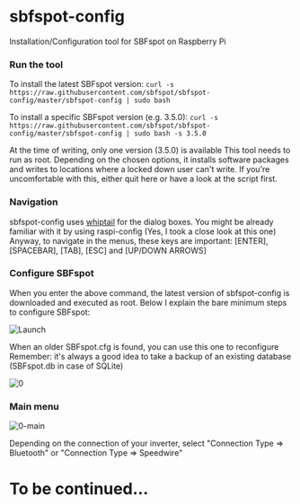 # sbfspot-config
Installation/Configuration tool for SBFspot on Raspberry Pi

### Run the tool
To install the latest SBFspot version:
`curl -s https://raw.githubusercontent.com/sbfspot/sbfspot-config/master/sbfspot-config | sudo bash`

To install a specific SBFspot version (e.g. 3.5.0):
`curl -s https://raw.githubusercontent.com/sbfspot/sbfspot-config/master/sbfspot-config | sudo bash -s 3.5.0`

At the time of writing, only one version (3.5.0) is available
This tool needs to run as root. Depending on the chosen options, it installs software packages and writes to locations where a locked down user can't write. If you're uncomfortable with this, either quit here or have a look at the script first.

### Navigation
sbfspot-config uses [whiptail](https://en.wikibooks.org/wiki/Bash_Shell_Scripting/Whiptail) for the dialog boxes. You might be already familiar with it by using raspi-config (Yes, I took a close look at this one)
Anyway, to navigate in the menus, these keys are important: [ENTER], [SPACEBAR], [TAB], [ESC] and [UP/DOWN ARROWS]
  
### Configure SBFspot
When you enter the above command, the latest version of sbfspot-config is downloaded and executed as root.
Below I explain the bare minimum steps to configure SBFspot:

![Launch](https://user-images.githubusercontent.com/1931158/46150028-e68ba200-c26b-11e8-950b-bb7de3053fc2.jpg)

When an older SBFspot.cfg is found, you can use this one to reconfigure
Remember: it's always a good idea to take a backup of an existing database (SBFspot.db in case of SQLite)

![0](https://user-images.githubusercontent.com/1931158/46150551-1ab39280-c26d-11e8-8f48-f5c4dc2834ca.JPG)

### Main menu

![0-main](https://user-images.githubusercontent.com/1931158/46151414-053f6800-c26f-11e8-8369-ce1c6a81a694.JPG)

Depending on the connection of your inverter, select "Connection Type => Bluetooth" or "Connection Type => Speedwire"



# To be continued...
